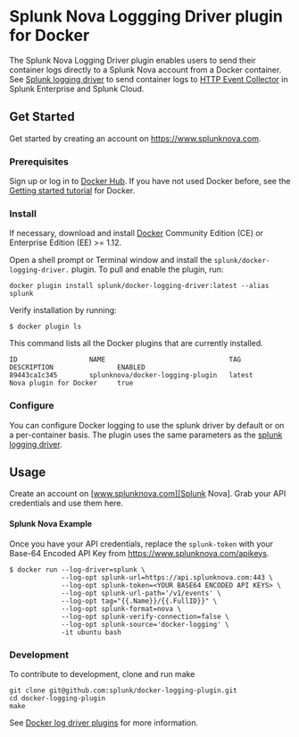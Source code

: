 # Splunk Nova Loggging Driver plugin for Docker

The Splunk Nova Logging Driver plugin enables users to send their container logs directly to a Splunk Nova account from a Docker container. See [Splunk logging driver] to send container logs to
[HTTP Event Collector](http://dev.splunk.com/view/event-collector/SP-CAAAE6M) in Splunk Enterprise and Splunk Cloud.

## Get Started

Get started by creating an account on https://www.splunknova.com.

### Prerequisites

Sign up or log in to [Docker Hub]. If you have not used Docker before, see the [Getting started tutorial](https://docs.docker.com/mac/started) for Docker.

### Install

If necessary, download and install [Docker][docker] Community Edition (CE) or Enterprise Edition (EE) >= 1.12.

Open a shell prompt or Terminal window and install the `splunk/docker-logging-driver.` plugin. To pull and enable the plugin, run:

```
docker plugin install splunk/docker-logging-driver:latest --alias splunk
```

Verify installation by running:

```
$ docker plugin ls
```
This command lists all the Docker plugins that are currently installed.

```
ID                  NAME                               TAG                 DESCRIPTION                ENABLED
89443ca1c345        splunknova/docker-logging-plugin   latest              Nova plugin for Docker     true
```

### Configure

You can configure Docker logging to use the splunk driver by default or on a per-container basis. The plugin uses the same parameters as the [splunk logging driver](https://docs.docker.com/engine/admin/logging/splunk/).

## Usage

Create an account on [www.splunknova.com][Splunk Nova]. Grab your API credentials and use them here.

#### Splunk Nova Example

Once you have your API credentials, replace the `splunk-token` with your Base-64 Encoded API Key from https://www.splunknova.com/apikeys.

```
$ docker run --log-driver=splunk \
             --log-opt splunk-url=https://api.splunknova.com:443 \
             --log-opt splunk-token=<YOUR BASE64 ENCODED API KEYS> \
             --log-opt splunk-url-path='/v1/events' \
             --log-opt tag="{{.Name}}/{{.FullID}}" \
             --log-opt splunk-format=nova \
             --log-opt splunk-verify-connection=false \
             --log-opt splunk-source='docker-logging' \
             -it ubuntu bash
```

### Development

To contribute to development, clone and run make

```
git clone git@github.com:splunk/docker-logging-plugin.git
cd docker-logging-plugin
make
```

See [Docker log driver plugins](https://docs.docker.com/engine/extend/plugins_logging/) for more information.

[docker]: https://www.docker.com/get-docker
[Docker Hub]: https://hub.docker.com
[HTTP Event Collector]: http://dev.splunk.com/view/event-collector/SP-CAAAE6M
[Splunk logging driver]: https://docs.docker.com/engine/admin/logging/splunk/
[Splunk Nova]: https://splunknova.com
